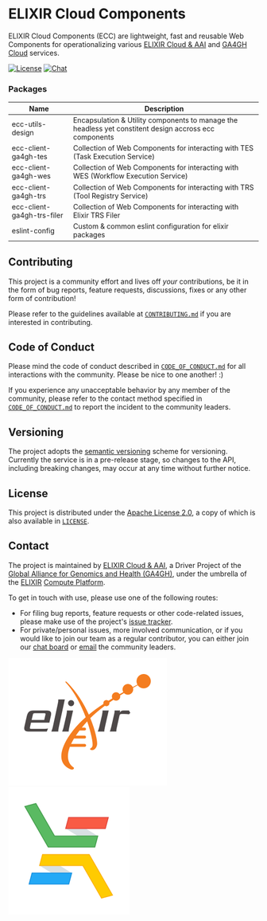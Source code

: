 # ELIXIR Cloud Components

ELIXIR Cloud Components (ECC) are lightweight, fast and reusable Web Components for operationalizing various [ELIXIR Cloud & AAI](https://elixir-cloud.dcc.sib.swiss/) and [GA4GH](https://ga4gh.org/) [Cloud](https://www.ga4gh.org/work_stream/cloud/) services.

<!-- ALL-CONTRIBUTORS-BADGE:START - Do not remove or modify this section -->

[badge-all-contributors-image]: https://img.shields.io/badge/all_contributors-1-orange.svg?style=flat-square&color=%23F6DA80%20

<!-- ALL-CONTRIBUTORS-BADGE:END -->

[![License][badge-license-image]][badge-license-url]
[![Chat][badge-chat-image]][badge-chat-url]


### Packages

| Name                       | Description                                                                                            |
|----------------------------|--------------------------------------------------------------------------------------------------------|
| ecc-utils-design           | Encapsulation & Utility components to manage the headless yet constitent design accross ecc components |
| ecc-client-ga4gh-tes       | Collection of Web Components for interacting with TES (Task Execution Service)                         |
| ecc-client-ga4gh-wes       | Collection of Web Components for interacting with WES (Workflow Execution Service)                     |
| ecc-client-ga4gh-trs       | Collection of Web Components for interacting with TRS (Tool Registry Service)                          |
| ecc-client-ga4gh-trs-filer | Collection of Web Components for interacting with Elixir TRS Filer                                     |
| eslint-config              | Custom & common eslint configuration for elixir packages                                               |

## Contributing

This project is a community effort and lives off _your_ contributions, be it in
the form of bug reports, feature requests, discussions, fixes or any other form
of contribution!

Please refer to the guidelines available at [`CONTRIBUTING.md`][contributing] if
you are interested in contributing.

## Code of Conduct

Please mind the code of conduct described in
[`CODE_OF_CONDUCT.md`][code-of-conduct] for all interactions with the community.
Please be nice to one another! :)

If you experience any unacceptable behavior by any member of the community,
please refer to the contact method specified in
[`CODE_OF_CONDUCT.md`][code-of-conduct] to report the incident to the community
leaders.

## Versioning

The project adopts the [semantic versioning](https://semver.org/) scheme for versioning.
Currently the service is in a pre-release stage, so changes to the API,
including breaking changes, may occur at any time without further notice.

## License

This project is distributed under the [Apache License 2.0][badge-license-url], a
copy of which is also available in [`LICENSE`][license].

## Contact

The project is maintained by [ELIXIR Cloud & AAI][elixir-cloud-aai], a Driver
Project of the [Global Alliance for Genomics and Health (GA4GH)][ga4gh], under
the umbrella of the [ELIXIR][elixir] [Compute Platform][elixir-compute].

To get in touch with use, please use one of the following routes:

- For filing bug reports, feature requests or other code-related issues, please
  make use of the project's [issue tracker](https://github.com/elixir-cloud-aai/cloud-components/issues).
- For private/personal issues, more involved communication, or if you would
  like to join our team as a regular contributor, you can either join our
  [chat board][badge-chat-url] or [email] the community
  leaders.

[![logo-elixir][logo-elixir]][elixir]
[![logo-elixir-cloud-aai][logo-elixir-cloud-aai]][elixir-cloud-aai]

[all-contributors]: https://allcontributors.org/docs/en/specification
[all-contributors-bot]: https://allcontributors.org/docs/en/bot/overview
[all-contributors-types]: https://allcontributors.org/docs/en/emoji-key
[badge-license-image]: https://img.shields.io/badge/license-Apache%202.0-blue.svg
[badge-license-url]: http://www.apache.org/licenses/LICENSE-2.0
[badge-chat-image]: https://img.shields.io/static/v1?label=chat&message=Slack&color=ff6994
[badge-chat-url]: https://join.slack.com/t/elixir-cloud/shared_invite/enQtNzA3NTQ5Mzg2NjQ3LTZjZGI1OGQ5ZTRiOTRkY2ExMGUxNmQyODAxMDdjM2EyZDQ1YWM0ZGFjOTJhNzg5NjE0YmJiZTZhZDVhOWE4MWM
[email]: mailto:alexander.kanitz@alumni.ethz.ch
[code-of-conduct]: CODE_OF_CONDUCT.md
[contributing]: https://elixir-cloud-aai.github.io/guides/guide-contributor/
[contributors]: CONTRIBUTORS.md
[elixir]: https://elixir-europe.org/
[elixir-cloud-aai]: https://elixir-cloud.dcc.sib.swiss/
[elixir-compute]: https://elixir-europe.org/platforms/compute
[ga4gh]: https://ga4gh.org/
[license]: LICENSE
[logo-elixir]: images/logo-elixir.svg
[logo-elixir-cloud-aai]: images/logo-elixir-cloud-aai.svg
